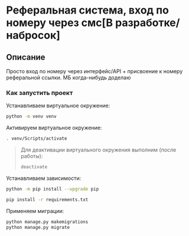 # Реферальная система, вход по номеру через смс[В разработке/набросок]

## Описание

Просто вход по номеру через интерфейс/API + присвоение к номеру реферальной ссылки. МБ когда-нибудь доделаю

### Как запустить проект
Устанавливаем виртуальное окружение:

```bash
python -m venv venv
```

Активируем виртуальное окружение:

```bash
. venv/Scripts/activate
```

> Для деактивации виртуального окружения выполним (после работы):
> ```bash
> deactivate
> ```

Устанавливаем зависимости:

```bash
python -m pip install --upgrade pip
```
```bash
pip install -r requirements.txt
```

Применяем миграции:

```bash
python manage.py makemigrations
python manage.py migrate
```
